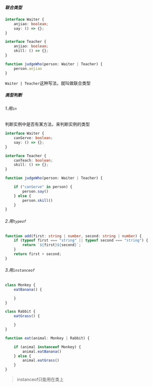 ##### 联合类型


```typescript
interface Waiter {
    anjiao: boolean;
    say: () => {};
}

interface Teacher {
    anjiao: boolean;
    skill: () => {};
}

function judgeWho(person: Waiter | Teacher) {
    person.anjiao
}
```

`Waiter | Teacher`这种写法，就叫做联合类型

##### 类型判断

###### 1.用`in`

判断实例中是否有某方法，来判断实例的类型

```typescript
interface Waiter {
    canServe: boolean;
    say: () => {};
}

interface Teacher {
    canTeach: boolean;
    skill: () => {};
}

function judgeWho(person: Waiter | Teacher) {

    if ("canServe" in person) {
        person.say()
    } else {
        person.skill()
    }
}
```

###### 2.用`typeof`

```typescript
function add(first: string | number, second: string | number) {
    if (typeof first === "string" || typeof second === "string") {
        return `${first}${second}`;
    }
    return first + second;
}
```

###### 3.用`instanceof`

```typescript
class Monkey {
    eatBanana() {

    }
}

class Rabbit {
    eatGrass() {

    }
}

function eat(animal: Monkey | Rabbit) {

    if (animal instanceof Monkey) {
        animal.eatBanana()
    } else {
        animal.eatGrass()
    }
}
```

> instanceof只能用在类上